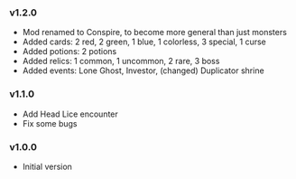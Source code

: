 ### v1.2.0
* Mod renamed to Conspire, to become more general than just monsters
* Added cards: 2 red, 2 green, 1 blue, 1 colorless, 3 special, 1 curse
* Added potions: 2 potions
* Added relics: 1 common, 1 uncommon, 2 rare, 3 boss
* Added events: Lone Ghost, Investor, (changed) Duplicator shrine

### v1.1.0
* Add Head Lice encounter
* Fix some bugs

### v1.0.0
* Initial version